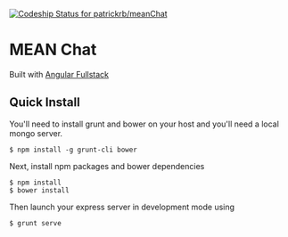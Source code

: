 [ ![Codeship Status for patrickrb/meanChat](https://codeship.com/projects/dad1e700-6b0e-0133-f040-1a8865ac42d3/status?branch=master)](https://codeship.com/projects/115104)
# MEAN Chat
Built with [Angular Fullstack][1] 

## Quick Install
You'll need to install grunt and bower on your host and you'll need a local mongo server.

    $ npm install -g grunt-cli bower

Next, install npm packages and bower dependencies

    $ npm install
    $ bower install
Then launch your express server in development mode using

    $ grunt serve

[1]: https://github.com/DaftMonk/generator-angular-fullstack